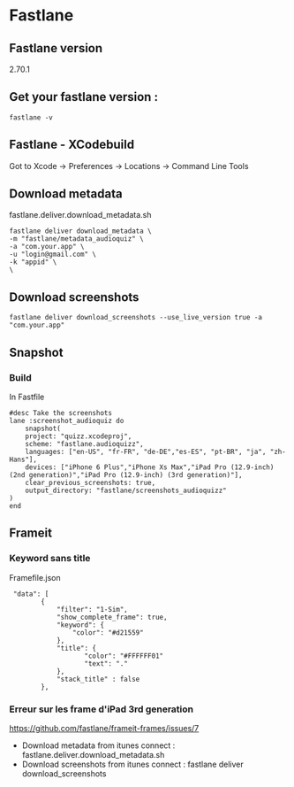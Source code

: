 # Fastlane
## Fastlane version
2.70.1
## Get your fastlane version :
```
fastlane -v
```
## Fastlane - XCodebuild
Got to Xcode -> Preferences -> Locations -> Command Line Tools

## Download metadata
fastlane.deliver.download_metadata.sh
```
fastlane deliver download_metadata \
-m "fastlane/metadata_audioquiz" \
-a "com.your.app" \
-u "login@gmail.com" \
-k "appid" \
\
```

## Download screenshots

```
fastlane deliver download_screenshots --use_live_version true -a "com.your.app"
```

## Snapshot
### Build
In Fastfile

```
#desc Take the screenshots
lane :screenshot_audioquiz do
    snapshot(
    project: "quizz.xcodeproj",
    scheme: "fastlane.audioquizz",
    languages: ["en-US", "fr-FR", "de-DE","es-ES", "pt-BR", "ja", "zh-Hans"],
    devices: ["iPhone 6 Plus","iPhone Xs Max","iPad Pro (12.9-inch) (2nd generation)","iPad Pro (12.9-inch) (3rd generation)"],
    clear_previous_screenshots: true,
    output_directory: "fastlane/screenshots_audioquizz"
)
end
```

## Frameit

### Keyword sans title

Framefile.json

```
 "data": [
        {
            "filter": "1-Sim",
            "show_complete_frame": true,
            "keyword": {
                "color": "#d21559"
            },
            "title": {
            	   "color": "#FFFFFF01"
            	   "text": "."
            },
            "stack_title" : false
        },
```

### Erreur sur les frame d'iPad 3rd generation

https://github.com/fastlane/frameit-frames/issues/7

* Download metadata from itunes connect : fastlane.deliver.download_metadata.sh
* Download screenshots from itunes connect : fastlane deliver download_screenshots
